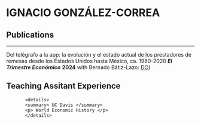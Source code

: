 # IGNACIO GONZÁLEZ-CORREA #

## Publications ##

____

Del telégrafo a la app: la evolución y el estado actual de los prestadores de remesas desde los Estados Unidos hasta México, ca. 1980-2020 ***El Trimestre Económico*** **2024** with Bernado Bátiz-Lazo: [DOI](https://doi.org/10.20430/ete.v91i364.2516)




## Teaching Assitant Experience ## 
         
           <details>
           <summary> UC Davis </summary>
           <p> World Economic History </p>
           </details> 
